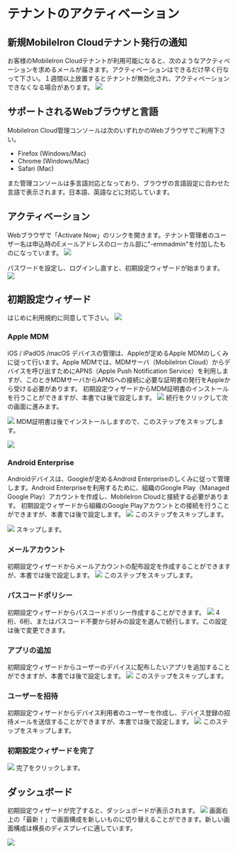 # テナントのアクティベーション

## 新規MobileIron Cloudテナント発行の通知

お客様のMobileIron Cloudテナントが利用可能になると、次のようなアクティベーションを求めるメールが届きます。アクティベーションはできるだけ早く行なって下さい。１週間以上放置するとテナントが無効化され、アクティベーションできなくなる場合があります。
![](images/224ADB9A-27CE-4FD1-81DC-C128654B8A34.png)

## サポートされるWebブラウザと言語

MobileIron Cloud管理コンソールは次のいずれかのWebブラウザでご利用下さい。

- Firefox (Windows/Mac)
- Chrome (Windows/Mac)
- Safari (Mac)

また管理コンソールは多言語対応となっており、ブラウザの言語設定に合わせた言語で表示されます。日本語、英語などに対応しています。

## アクティベーション

Webブラウザで「Activate Now」のリンクを開きます。テナント管理者のユーザー名は申込時のEメールアドレスのローカル部に"-emmadmin"を付加したものになっています。
![](images/8109B867-A19A-4EFF-AC5A-7E0DEA95CD71.png)

パスワードを設定し、ログインし直すと、初期設定ウィザードが始まります。
![](images/3BB23D22-C85B-49B6-BC8F-07F1CA31F7A0.png)

## 初期設定ウィザード

はじめに利用規約に同意して下さい。
![](images/1385478E-DCFB-49F7-BA79-494E387EF53F.png)

### Apple MDM

iOS / iPadOS /macOS デバイスの管理は、Appleが定めるApple MDMのしくみに従って行います。Apple MDMでは、MDMサーバ（MobileIron Cloud）からデバイスを呼び出すためにAPNS（Apple Push Notification Service）を利用しますが、このときMDMサーバからAPNSへの接続に必要な証明書の発行をAppleから受ける必要があります。 
初期設定ウィザードからMDM証明書のインストールを行うことができますが、本書では後で設定します。 
![](images/7F0D17CA-C9CC-47C8-8A8C-5099BA23871E.png)
続行をクリックして次の画面に進みます。

![](images/3EB247FE-547C-4254-92DC-C4A8AA2FF257.png)
MDM証明書は後でインストールしますので、このステップをスキップします。

![](images/DBCB0D45-88B5-416B-84B3-7D3826C27EC3.png)

### Android Enterprise

Androidデバイスは、Googleが定めるAndroid Enterpriseのしくみに従って管理します。Android Enterpriseを利用するために、組織のGoogle Play（Managed Google Play）アカウントを作成し、MobileIron Cloudと接続する必要があります。
初期設定ウィザードから組織のGoogle Playアカウントとの接続を行うことができますが、本書では後で設定します。
![](images/07B32250-AFB3-4FCA-A464-6907843C5313.png)
このステップをスキップします。

![](images/C1970516-2883-4A90-B9D2-CA2743612B38.png)
スキップします。

### メールアカウント

初期設定ウィザードからメールアカウントの配布設定を作成することができますが、本書では後で設定します。
![](images/155AB72C-B141-42C8-88D8-435F3BA6A28B.png)
このステップをスキップします。

### パスコードポリシー

初期設定ウィザードからパスコードポリシー作成することができます。
![](images/6D780153-A450-4F1F-81F2-BF5B0C45A015.png)
4桁、6桁、またはパスコード不要から好みの設定を選んで続行します。この設定は後で変更できます。

### アプリの追加

初期設定ウィザードからユーザーのデバイスに配布したいアプリを追加することができますが、本書では後で設定します。
![](images/BF6A85A0-A174-4B01-A88F-34A2F63DED56.png)
このステップをスキップします。

### ユーザーを招待

初期設定ウィザードからデバイス利用者のユーザーを作成し、デバイス登録の招待メールを送信することができますが、本書では後で設定します。
![](images/EA560C7E-4AD5-49B5-B03E-413F67C86852.png)
このステップをスキップします。

### 初期設定ウィザードを完了

![](images/DE53960E-AFD6-4F43-B9AE-480F8D932543.png)
完了をクリックします。

## ダッシュボード

初期設定ウィザードが完了すると、ダッシュボードが表示されます。
![](images/4DD313D1-F20A-433E-92D2-B486D562DE63.png)
画面右上の「最新！」で画面構成を新しいものに切り替えることができます。新しい画面構成は横長のディスプレイに適しています。

![](images/DE265801-4C71-4A98-8A24-E46249B4A176.png)
